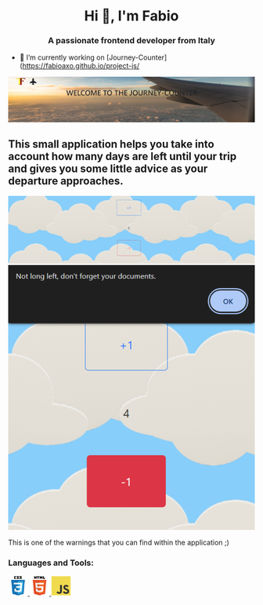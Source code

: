 <h1 align="center">Hi 👋, I'm Fabio</h1>
<h3 align="center">A passionate frontend developer from Italy</h3>

- 🔭 I’m currently working on [Journey-Counter](https://fabioaxo.github.io/project-js/

<img class="img-fluid logo" src="img/Head.png">

<h2>This small application helps you take into account how many days are left until your trip and gives you some little advice as your departure approaches.</h2>

<img class="img-fluid logo" src="img/Counter.png">
<img class="img-fluid logo" src="img/Alert.png"><p>This is one of the warnings that you can find within the application ;)</p>



<h3 align="left">Languages and Tools:</h3>
<p align="left"> <a href="https://www.w3schools.com/css/" target="_blank" rel="noreferrer"> <img src="https://raw.githubusercontent.com/devicons/devicon/master/icons/css3/css3-original-wordmark.svg" alt="css3" width="40" height="40"/> </a> <a href="https://www.w3.org/html/" target="_blank" rel="noreferrer"> <img src="https://raw.githubusercontent.com/devicons/devicon/master/icons/html5/html5-original-wordmark.svg" alt="html5" width="40" height="40"/> </a> <a href="https://developer.mozilla.org/en-US/docs/Web/JavaScript" target="_blank" rel="noreferrer"> <img src="https://raw.githubusercontent.com/devicons/devicon/master/icons/javascript/javascript-original.svg" alt="javascript" width="40" height="40"/> </a> </p>
